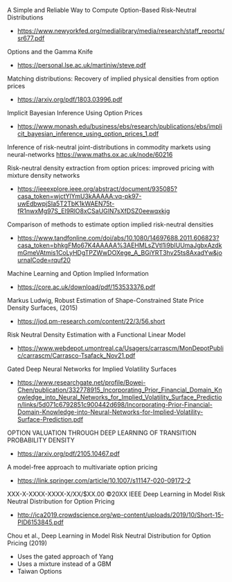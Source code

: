 A Simple and Reliable Way to Compute
Option-Based Risk-Neutral Distributions
+ https://www.newyorkfed.org/medialibrary/media/research/staff_reports/sr677.pdf

Options and the Gamma Knife
+ https://personal.lse.ac.uk/martiniw/steve.pdf

Matching distributions:
Recovery of implied physical densities
from option prices
+ https://arxiv.org/pdf/1803.03996.pdf

Implicit Bayesian Inference Using Option Prices
+ https://www.monash.edu/business/ebs/research/publications/ebs/implicit_bayesian_inference_using_option_prices_1.pdf


 Inference of risk-neutral joint-distributions in commodity markets using neural-networks 
https://www.maths.ox.ac.uk/node/60216

Risk-neutral density extraction from option prices: improved pricing with mixture density networks
+ https://ieeexplore.ieee.org/abstract/document/935085?casa_token=wjctYlYmU3kAAAAA:vq-pk97-uwEdbwpjSIa5T2TbK1kWAEN75t-fR1nwxMg97S_El9RlO8xCSaUGlN7sXfDSZ0eewqxkjg

 Comparison of methods to estimate option implied risk-neutral densities
 + https://www.tandfonline.com/doi/abs/10.1080/14697688.2011.606823?casa_token=bhkgFMo67K4AAAAA%3AEHMLsZVtl1i9bIUUmaJgbxAzdkmGmeVAtmis1CoLyHDgTPZWwDOXege_A_BGiYRT3hv25ts8AxadYw&journalCode=rquf20


Machine Learning and Option Implied Information
+ https://core.ac.uk/download/pdf/153533376.pdf


Markus Ludwig, Robust Estimation of Shape-Constrained State Price Density Surfaces, (2015)

+ https://jod.pm-research.com/content/22/3/56.short

Risk Neutral Density Estimation with a Functional Linear Model
+ https://www.webdepot.umontreal.ca/Usagers/carrascm/MonDepotPublic/carrascm/Carrasco-Tsafack_Nov21.pdf

Gated Deep Neural Networks for Implied Volatility Surfaces
+ https://www.researchgate.net/profile/Bowei-Chen/publication/332778915_Incorporating_Prior_Financial_Domain_Knowledge_into_Neural_Networks_for_Implied_Volatility_Surface_Prediction/links/5d071c6792851c900442d698/Incorporating-Prior-Financial-Domain-Knowledge-into-Neural-Networks-for-Implied-Volatility-Surface-Prediction.pdf

OPTION VALUATION THROUGH DEEP LEARNING OF TRANSITION PROBABILITY DENSITY
+ https://arxiv.org/pdf/2105.10467.pdf

A model-free approach to multivariate option pricing
+ https://link.springer.com/article/10.1007/s11147-020-09172-2

XXX-X-XXXX-XXXX-X/XX/$XX.00 ©20XX IEEE
Deep Learning in Model Risk Neutral Distribution
for Option Pricing
+ http://ica2019.crowdscience.org/wp-content/uploads/2019/10/Short-15-PID6153845.pdf

Chou et al., Deep Learning in Model Risk Neutral Distribution for Option Pricing (2019)

+ Uses the gated approach of Yang
+ Uses a mixture instead of a GBM
+ Taiwan Options